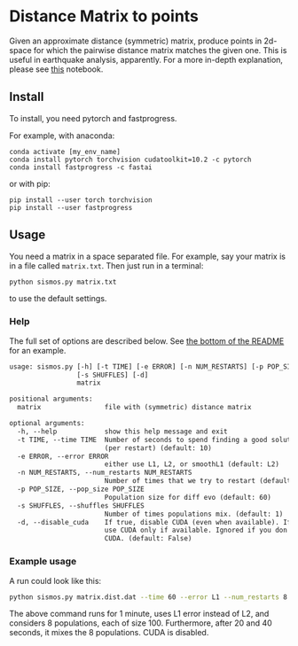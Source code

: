 # Distance Matrix to points

Given an approximate distance (symmetric) matrix, produce points in 2d-space for which the pairwise distance matrix matches the given one. This is useful in earthquake analysis, apparently. For a more in-depth explanation, please see [this](HowItWorks.ipynb) notebook.

## Install

To install, you need pytorch and fastprogress. 

For example, with anaconda:
```
conda activate [my_env_name]
conda install pytorch torchvision cudatoolkit=10.2 -c pytorch
conda install fastprogress -c fastai
```

or with pip:
```
pip install --user torch torchvision
pip install --user fastprogress 
```

## Usage

You need a matrix in a space separated file. For example, say your matrix is in a file called `matrix.txt`. Then just run in a terminal:

```bash
python sismos.py matrix.txt
```

to use the default settings.

### Help
The full set of options are described below. See [the bottom of the README](#example-usage) for an example.

```txt
usage: sismos.py [-h] [-t TIME] [-e ERROR] [-n NUM_RESTARTS] [-p POP_SIZE]
                 [-s SHUFFLES] [-d]
                 matrix

positional arguments:
  matrix                file with (symmetric) distance matrix

optional arguments:
  -h, --help            show this help message and exit
  -t TIME, --time TIME  Number of seconds to spend finding a good solution
                        (per restart) (default: 10)
  -e ERROR, --error ERROR
                        either use L1, L2, or smoothL1 (default: L2)
  -n NUM_RESTARTS, --num_restarts NUM_RESTARTS
                        Number of times that we try to restart (default: 5)
  -p POP_SIZE, --pop_size POP_SIZE
                        Population size for diff evo (default: 60)
  -s SHUFFLES, --shuffles SHUFFLES
                        Number of times populations mix. (default: 1)
  -d, --disable_cuda    If true, disable CUDA (even when available). If false,
                        use CUDA only if available. Ignored if you don't have
                        CUDA. (default: False)
```

### Example usage

A run could look like this:

```bash
python sismos.py matrix.dist.dat --time 60 --error L1 --num_restarts 8 --pop_size 100 --shuffles 2 --disable_cuda
```
The above command runs for 1 minute, uses L1 error instead of L2, and considers 8 populations, each of size 100. Furthermore, after 20 and 40 seconds, it mixes the 8 populations. CUDA is disabled.
